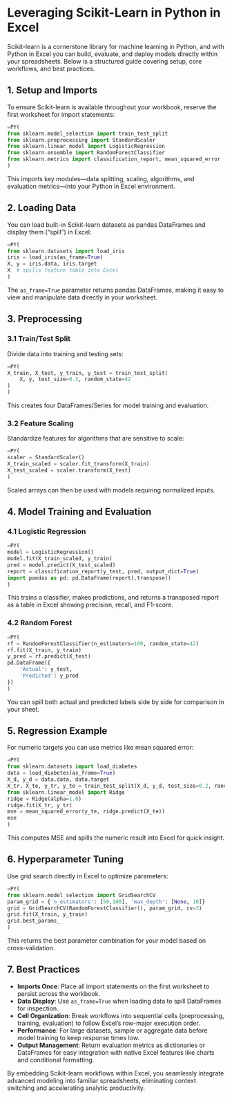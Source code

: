 # Leveraging Scikit-Learn in Python in Excel

Scikit-learn is a cornerstone library for machine learning in Python, and with Python in Excel you can build, evaluate, and deploy models directly within your spreadsheets. Below is a structured guide covering setup, core workflows, and best practices.

## 1. Setup and Imports

To ensure Scikit-learn is available throughout your workbook, reserve the first worksheet for import statements:

```python
=PY(
from sklearn.model_selection import train_test_split
from sklearn.preprocessing import StandardScaler
from sklearn.linear_model import LogisticRegression
from sklearn.ensemble import RandomForestClassifier
from sklearn.metrics import classification_report, mean_squared_error
)
```

This imports key modules—data splitting, scaling, algorithms, and evaluation metrics—into your Python in Excel environment.

## 2. Loading Data

You can load built-in Scikit-learn datasets as pandas DataFrames and display them (“spill”) in Excel:

```python
=PY(
from sklearn.datasets import load_iris
iris = load_iris(as_frame=True)
X, y = iris.data, iris.target
X  # spills feature table into Excel
)
```

The `as_frame=True` parameter returns pandas DataFrames, making it easy to view and manipulate data directly in your worksheet.

## 3. Preprocessing

### 3.1 Train/Test Split

Divide data into training and testing sets:

```python
=PY(
X_train, X_test, y_train, y_test = train_test_split(
    X, y, test_size=0.3, random_state=42
)
)
```

This creates four DataFrames/Series for model training and evaluation.

### 3.2 Feature Scaling

Standardize features for algorithms that are sensitive to scale:

```python
=PY(
scaler = StandardScaler()
X_train_scaled = scaler.fit_transform(X_train)
X_test_scaled = scaler.transform(X_test)
)
```

Scaled arrays can then be used with models requiring normalized inputs.

## 4. Model Training and Evaluation

### 4.1 Logistic Regression

```python
=PY(
model = LogisticRegression()
model.fit(X_train_scaled, y_train)
pred = model.predict(X_test_scaled)
report = classification_report(y_test, pred, output_dict=True)
import pandas as pd; pd.DataFrame(report).transpose()
)
```

This trains a classifier, makes predictions, and returns a transposed report as a table in Excel showing precision, recall, and F1-score.

### 4.2 Random Forest

```python
=PY(
rf = RandomForestClassifier(n_estimators=100, random_state=42)
rf.fit(X_train, y_train)
y_pred = rf.predict(X_test)
pd.DataFrame({
    'Actual': y_test,
    'Predicted': y_pred
})
)
```

You can spill both actual and predicted labels side by side for comparison in your sheet.

## 5. Regression Example

For numeric targets you can use metrics like mean squared error:

```python
=PY(
from sklearn.datasets import load_diabetes
data = load_diabetes(as_frame=True)
X_d, y_d = data.data, data.target
X_tr, X_te, y_tr, y_te = train_test_split(X_d, y_d, test_size=0.2, random_state=0)
from sklearn.linear_model import Ridge
ridge = Ridge(alpha=1.0)
ridge.fit(X_tr, y_tr)
mse = mean_squared_error(y_te, ridge.predict(X_te))
mse
)
```

This computes MSE and spills the numeric result into Excel for quick insight.

## 6. Hyperparameter Tuning

Use grid search directly in Excel to optimize parameters:

```python
=PY(
from sklearn.model_selection import GridSearchCV
param_grid = {'n_estimators': [50,100], 'max_depth': [None, 10]}
grid = GridSearchCV(RandomForestClassifier(), param_grid, cv=3)
grid.fit(X_train, y_train)
grid.best_params_
)
```

This returns the best parameter combination for your model based on cross-validation.

## 7. Best Practices

- **Imports Once**: Place all import statements on the first worksheet to persist across the workbook.
- **Data Display**: Use `as_frame=True` when loading data to spill DataFrames for inspection.
- **Cell Organization**: Break workflows into sequential cells (preprocessing, training, evaluation) to follow Excel’s row-major execution order.
- **Performance**: For large datasets, sample or aggregate data before model training to keep response times low.
- **Output Management**: Return evaluation metrics as dictionaries or DataFrames for easy integration with native Excel features like charts and conditional formatting.

By embedding Scikit-learn workflows within Excel, you seamlessly integrate advanced modeling into familiar spreadsheets, eliminating context switching and accelerating analytic productivity.
